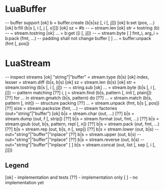 LuaBuffer
=========

-- buffer support
[ok]   b = buffer.create (b|s|sz [, i [, j]])
[ok]   b:set (pos, ...)
[ok]   b:fill (b|s [, i [, j [, o]]])
[ok]   sz = #b                          -- ~ stream.len
[ok]   str = tostring (b)               -- ~ stream.tostring
[ok]   ... = b:get ([i [, j]])          -- ~ stream.byte
[  ]   fmt_i, arg_i = b:pack (fmt, ...) -- padding shall not change buffer
[  ]   ... = buffer:unpack (fmt [, pos])

LuaStream
=========

-- inspect streams
[ok]   "string"|"buffer" = stream.type (b|s)
[ok]   index, lesser = stream.diff (b|s, b|s)
[ok]   sz = stream.len (b|s)
[ok]   str = stream.tostring (b|s [, i [, j]]) -- ~ string.sub
[ok]   ... = stream.byte (b|s [, i [, j]])
-- pattern matching
[??]   i, j = stream.find (b|s, pattern [, init [, plain]])
[??]   for ... in stream.gmatch (b|s, pattern) do
[??]   ... = stream.match (b|s, pattern [, init])
-- structure packing
[??]   ... = stream.unpack (fmt, b|s [, pos])
[??]   size = stream.packsize (fmt, ...)
-- stream factories (out="string"|"buffer")
[ok]   b|s = stream.char (out, ...)
[??]   b|s = stream.dump (out, f [, strip])
[??]   b|s = stream.format (out, fmt, ...)
[??]   b|s = stream.gsub (out, b|s, pattern, repl [, n])
[??]   b|s = stream.pack (out, fmt, ...)
[??]   b|s = stream.rep (out, b|s, n [, sep])
[??]   b|s = stream.lower (out, b|s) -- out="string"|"buffer"|"inplace"
[??]   b|s = stream.upper (out, b|s) -- out="string"|"buffer"|"inplace"
[??]   b|s = stream.reverse (out, b|s) -- out="string"|"buffer"|"inplace"
[  ]   b|s = stream.concat (out, list [, sep [, i [, j]]])


Legend
------
[ok] - implementation and tests
[??] - implementation only
[  ] - no implementation yet

